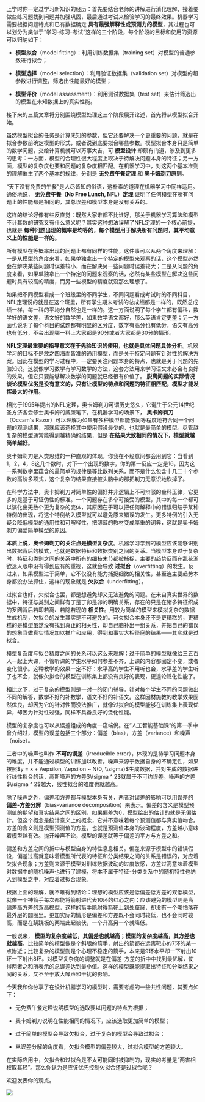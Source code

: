 上学时你一定过学习新知识的经历：首先要结合老师的讲解进行消化理解，接着要做些练习题找到问题并加强巩固，最后通过考试来检验学习的最终效果。机器学习需要根据问题特点和已有数据确定 **具有最强解释性或预测力的模型**，其过程也可以划分为类似于“学习-练习-考试”这样的三个阶段，每个阶段的目标和使用的资源可以归纳如下：

- **模型拟合**（model fitting）：利用训练数据集（training set）对模型的普通参数进行拟合；

- **模型选择**（model selection）：利用验证数据集（validation set）对模型的超参数进行调整，筛选出性能最好的模型；

- **模型评价**（model assessment）：利用测试数据集（test set）来估计筛选出的模型在未知数据上的真实性能。


接下来的三篇文章将分别围绕模型处理这三个阶段展开论述，首先将从模型拟合开始。

虽然模型拟合的任务是计算未知的参数，但它还要解决一个更重要的问题，就是在拟合参数前确定模型的形式，或者说到底要拟合哪些参数。模型拟合本身只是简单的数学问题，交给计算机就可以万事大吉，可 **模型设计** 却颇有门道，涉及到更多的思考：一方面，模型的合理性很大程度上取决于待解决问题本身的特征；另一方面，模型的复杂度也要和问题的复杂度相匹配。在机器学习中，对这两个基本准则的理解催生了两个基本的规律，分别是 **无免费午餐定理** 和 **奥卡姆剃刀原则**。

“天下没有免费的午餐”是人尽皆知的俗语，这朴素的道理在机器学习中同样适用。通俗地说， **无免费午餐（No Free Lunch, NFL）定理** 证明了任何模型在所有问题上的性能都是相同的，其总误差和模型本身是没有关系的。

这样的结论好像有些反直觉：既然大家谁都不比谁好，那关于机器学习算法和模型不计其数的研究又有什么意义呢？其实这种想法误解了NFL定理的一个核心前提，也就是 **每种问题出现的概率是均等的，每个模型用于解决所有问题时，其平均意义上的性能是一样的**。

所有模型在等概率出现的问题上都有同样的性能，这件事可以从两个角度来理解：一是从模型的角度来看，如果单独拿出一个特定的模型来观察的话，这个模型必然会在解决某些问题时误差较小，而在解决另一些问题时误差较大；二是从问题的角度来看，如果单独拿出一个特定的问题来观察的话，必然有某些模型在解决这些问题时具有较高的精度，而另一些模型的精度就没那么理想了。

如果把不同模型看成一个班级里的不同学生，不同问题看成考试时的不同科目，NFL定理说的就是在这个班里，所有学生期末考试的总成绩都是一样的，既然总成绩一样，每一科的平均分自然也是一样的。这一方面说明了每个学生都有偏科，数学好的语文差，语文好的数学差，如果数学语文都好，那么英语肯定更差；另一方面也说明了每个科目的试题都有明显的区分度，数学有高分也有低分，语文有高分也有低分，不会出现哪一科上大家都是90分或者大家都是30分的情形。

**NFL定理最重要的指导意义在于先验知识的使用，也就是具体问题具体分析**。机器学习的目标不是放之四海而皆准的通用模型，而是关于特定问题有针对性的解决方案。因此在模型的学习过程中，一定要关注问题本身的特点，也就是关于问题的先验知识。这就像学习数学有学习数学的方法，这套方法用来学习语文未必会有良好的效果，但它只要能够解决数学的问题就已经很有价值了。 **脱离问题的实际情况谈论模型优劣是没有意义的，只有让模型的特点和问题的特征相匹配，模型才能发挥最大的作用**。

相比于1995年提出的NFL定理，奥卡姆剃刀可谓历史悠久，它诞生于公元14世纪圣方济各会修士奥卡姆的威廉笔下。在机器学习的场景下， **奥卡姆剃刀**（Occam's Razor）可以理解为如果有多种模型都能够同等程度地符合同一个问题的观测结果，那就应该选择其中使用假设最少的，也就是最简单的模型。尽管越复杂的模型通常能得到越精确的结果，但是 **在结果大致相同的情况下，模型就越简单越好**。

奥卡姆剃刀是人类思维的一种直观的体现，你我在不经意间都会用到它：当看到1，2，4，8这几个数时，对下一个出现的数字，你的第一反应一定是16，因为这一系列数字里蕴含的最简单的规律是等比数列关系，而不是什么包含十几二十个参数的高阶多项式，这个复杂的结果直接被头脑中的那把剃刀无意识地砍掉了。

在科学方法中，奥卡姆剃刀对简单性的偏好并非逻辑上不可辩驳的金科玉律，它更多的是基于可证伪性的标准。一个问题存在多个可接受的模型，其中的每一个都可以演化出无数个更为复杂的变体，其原因在于可以把任何解释中的错误归结于某种特例的出现，将这个特例纳入模型就可以避免原来错误的发生。更多特例的引入无疑会降低模型的通用性和可解释性，把薄薄的教材变成厚重的词典，这就是奥卡姆剃刀偏爱简单模型的原因。

**本质上说，奥卡姆剃刀的关注点是模型复杂度**。机器学习学到的模型应该能够识别出数据背后的模式，也就是数据特征和数据类别之间的关系。当模型本身过于复杂时，特征和类别之间的关系中所有的细枝末节都被捕捉，主要的趋势反而在乱花渐欲迷人眼中没有得到应有的重视，这就会导致 **过拟合**（overfitting）的发生。反过来，如果模型过于简单，它不仅没有能力捕捉细微的相关性，甚至连主要趋势本身都没办法抓住，这样的现象就是 **欠拟合**（underfitting）。

过拟合也好，欠拟合也罢，都是想避免却又无法避免的问题。在来自真实世界的数据中，特征与类别之间鲜有丁是丁卯是卯的明确关系，存在的只是在诸多特征织成的罗网背后若即若离、若隐若现的 **相关性**。用较为简单的模型来模拟复杂的数据生成机制，欠拟合的发生其实是不可避免的。可欠拟合本身还不是更糟糕的，更糟糕的是模型虽然没有找到真正的相关性，却自己脑补出一组关系，并把自己的错误的想象当做真实情况加以推广和应用，得到和事实大相径庭的结果——其实就是过拟合。

模型复杂度与拟合精度之间的关系可以这么来理解：过于简单的模型就像给三五百人一起上大课，不管听课的学生水平如何参差不齐，上课的内容都固定不变，或者变化很小。这种教学的效果一定不好：水平高的学生不用听也会，水平差的学生听了也不会，就像欠拟合的模型在训练集上都没有良好的表现，更遑论泛化性能了。

相比之下，过于复杂的模型则是一对一的闭门辅导，针对每个学生不同的问题做出不同的解答，数学不好的补数学，语文不好的补语文。这样因材施教的教学效果固然优良，却因为它的针对性而没法推广，就像过拟合的模型能够在训练集上表现优异，却因为针对性过强，同样不具备良好的泛化性能。

模型的复杂度也可以从误差组成的角度一窥端倪。在“人工智能基础课”的第一季中曾介绍过，模型的误差包括三个部分：偏差（bias），方差（variance）和噪声（noise）。

三者中的噪声也叫作 **不可约误差**（irreducible error），体现的是待学习问题本身的难度，并不能通过模型的训练加以改善。噪声来源于数据自身的不确定性，如果按照$y = x + \\epsilon, \\epsilon ~ N(0, \\sigma)$生成数据，并对生成的数据进行线性拟合的话，高斯噪声的方差$\\sigma ^ 2$就属于不可约误差。噪声的方差$\\sigma ^ 2$越大，线性拟合的难度也就越高。

除了噪声之外，偏差和方差都与模型本身有关，两者对误差的影响可以用误差的 **偏差-方差分解**（bias-variance decomposition）来表示。偏差的含义是模型预测值的期望和真实结果之间的区别，如果偏差为0，模型给出的估计的就是无偏估计。但这个概念是统计意义上的概念，它并不意味着每个预测值都与真实值吻合。方差的含义则是模型预测值的方差，也就是预测值本身的波动程度，方差越小意味着模型越有效。抛开噪声不论，模型的误差就等于偏差的平方与方差之和。

偏差和方差之间的折中与模型自身的特性息息相关。偏差来源于模型中的错误假设，偏差过高就意味着模型所代表的特征和分类结果之间的关系是错误的，对应着欠拟合现象；方差则来源于模型对训练数据波动的过度敏感，方差过高意味着模型对数据中的随机噪声也进行了建模，将本不属于特征-分类关系中的随机特性也纳入到模型之中，对应着过拟合现象。

根据上面的理解，就不难得到结论：理想的模型应该是低偏差低方差的双低模型，就像一个神箭手每次都能将箭射进代表10环的红心之内；应该避免的模型则是高偏差高方差的双高模型，这样的箭手能射得箭靶上到处窟窿，却没有一个哪怕落在最外层的圆圈里。更加实际的情形是偏差和方差既不会同时较低，也不会同时较高，而是在跷跷板的两端此起彼伏，一个升高另一个就降低。

一般说来， **模型的复杂度越低，其偏差也就越高；模型的复杂度越高，其方差也就越高**。比较简单的模型像是个斜眼的箭手，射出的箭都在远离靶心的7环的某一点附近；比较复杂的模型则是个心理不稳定的箭手，本来是9环水平却一下射出10环一下射出8环。对模型复杂度的调整就是在偏差-方差的折中中找到最优解，使得两者之和所表示的总误差达到最小值。这样的模型既能提取出特征和分类结果之间的关系，又不至于放大噪声和干扰的影响。

今天我和你分享了在设计机器学习的模型时，需要考虑的一些共性问题，其要点如下：

- 无免费午餐定理说明模型的选取要以问题的特点为根据；

- 奥卡姆剃刀说明在性能相同的情况下，应该选取更加简单的模型；

- 过于简单的模型会导致欠拟合，过于复杂的模型会导致过拟合；

- 从误差分解的角度看，欠拟合模型的偏差较大，过拟合模型的方差较大。


在实际应用中，欠拟合和过拟合是不太可能同时被抑制的，现实的考量是“两害相权取其轻”。那么你认为是应该优先控制欠拟合还是过拟合呢？

欢迎发表你的观点。

![](https://static001.geekbang.org/resource/image/f9/e3/f92420771827c3ef2aad604decb6c7e3.jpg?wh=2379*2408)